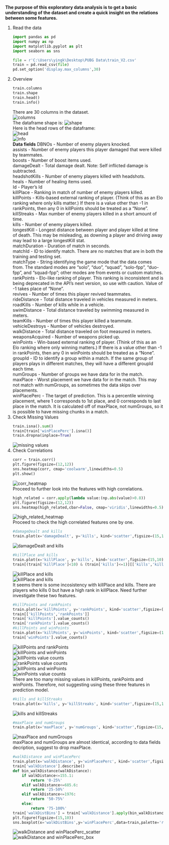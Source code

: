 **The purpose of this exploratory data analysis is to get a basic understanding of the dataset and create a quick insight on the relations between some features.**
1. Read the data
    ```Python
    import pandas as pd
    import numpy as np
    import matplotlib.pyplot as plt
    import seaborn as sns
    
    file = r'C:\Users\yingk\Desktop\PUBG Data\train_V2.csv'
    train = pd.read_csv(file)
    pd.set_option('display.max_columns',30)
    ```
2. Overview
    ```Python
    train.columns
    train.shape
    train.head()
    train.info()
    ```
    There are 30 columns in the dataset.<br> 
    ![columns](https://github.com/Yinstinctive/PUBG_Finish_Placement_Prediction/blob/master/EDA_Images/columns.PNG)<br>
    The dataframe shape is: ![shape](https://github.com/Yinstinctive/PUBG_Finish_Placement_Prediction/blob/master/EDA_Images/shape.PNG)<br>
    Here is the head rows of the dataframe:<br>
    ![head](https://github.com/Yinstinctive/PUBG_Finish_Placement_Prediction/blob/master/EDA_Images/head.PNG)<br>
    ![info](https://github.com/Yinstinctive/PUBG_Finish_Placement_Prediction/blob/master/EDA_Images/info.PNG)<br>
    **Data fields**
    DBNOs - Number of enemy players knocked.<br>
    assists - Number of enemy players this player damaged that were killed by teammates.<br>
    boosts - Number of boost items used.<br>
    damageDealt - Total damage dealt. Note: Self inflicted damage is subtracted.<br>
    headshotKills - Number of enemy players killed with headshots.<br>
    heals - Number of healing items used.<br>
    Id - Player’s Id<br>
    killPlace - Ranking in match of number of enemy players killed.<br>
    killPoints - Kills-based external ranking of player. (Think of this as an Elo ranking where only kills matter.) If there is a value other than -1 in rankPoints, then any 0 in killPoints should be treated as a “None”.<br>
    killStreaks - Max number of enemy players killed in a short amount of time.<br>
    kills - Number of enemy players killed.<br>
    longestKill - Longest distance between player and player killed at time of death. This may be misleading, as downing a player and driving away may lead to a large longestKill stat.<br>
    matchDuration - Duration of match in seconds.<br>
    matchId - ID to identify match. There are no matches that are in both the training and testing set.<br>
    matchType - String identifying the game mode that the data comes from. The standard modes are “solo”, “duo”, “squad”, “solo-fpp”, “duo-fpp”, and “squad-fpp”; other modes are from events or custom matches.<br>
    rankPoints - Elo-like ranking of player. This ranking is inconsistent and is being deprecated in the API’s next version, so use with caution. Value of -1 takes place of “None”.<br>
    revives - Number of times this player revived teammates.<br>
    rideDistance - Total distance traveled in vehicles measured in meters.<br>
    roadKills - Number of kills while in a vehicle.<br>
    swimDistance - Total distance traveled by swimming measured in meters.<br>
    teamKills - Number of times this player killed a teammate.<br>
    vehicleDestroys - Number of vehicles destroyed.<br>
    walkDistance - Total distance traveled on foot measured in meters.<br>
    weaponsAcquired - Number of weapons picked up.<br>
    winPoints - Win-based external ranking of player. (Think of this as an Elo ranking where only winning matters.) If there is a value other than -1 in rankPoints, then any 0 in winPoints should be treated as a “None”.<br>
    groupId - ID to identify a group within a match. If the same group of players plays in different matches, they will have a different groupId each time.<br>
    numGroups - Number of groups we have data for in the match.<br>
    maxPlace - Worst placement we have data for in the match. This may not match with numGroups, as sometimes the data skips over placements.<br>
    winPlacePerc - The target of prediction. This is a percentile winning placement, where 1 corresponds to 1st place, and 0 corresponds to last place in the match. It is calculated off of maxPlace, not numGroups, so it is possible to have missing chunks in a match.<br>
3. Check Missing Values
    ```Python
    train.isna().sum()
    train[train['winPlacePerc'].isna()]
    train.dropna(inplace=True)
    ```
    ![missing values](https://github.com/Yinstinctive/PUBG_Finish_Placement_Prediction/blob/master/EDA_Images/missing%20value.PNG)<br>
4. Check Correlations
    ```Python
    corr = train.corr()
    plt.figure(figsize=(12,12))
    sns.heatmap(corr, cmap='coolwarm',linewidths=0.5)
    plt.show()
    ```
    ![corr_heatmap](https://github.com/Yinstinctive/PUBG_Finish_Placement_Prediction/blob/master/EDA_Images/corr_heatmap.png)<br>
    Proceed to further look into the features with high correlations.<br>
    ```Python
    high_related = corr.apply(lambda value:(np.abs(value)>0.8))
    plt.figure(figsize=(12,12))
    sns.heatmap(high_related,cbar=False, cmap='viridis',linewidths=0.5)
    ```
    ![high_related_heatmap](https://github.com/Yinstinctive/PUBG_Finish_Placement_Prediction/blob/master/EDA_Images/high_related_heatmap.png)<br>
    Proceed to check the high correlated features one by one.<br>
    ```Python
    #damageDealt and kills
    train.plot(x='damageDealt', y='kills', kind='scatter',figsize=(15,10))
    ```
    ![damageDealt and kills](https://github.com/Yinstinctive/PUBG_Finish_Placement_Prediction/blob/master/EDA_Images/damage%26kills_scatter.png)<br>
    ```Python
    #killPlace and kills
    train.plot(x='killPlace', y='kills', kind='scatter',figsize=(15,10))
    train[(train['killPlace']<10) & (train['kills']<=1)][['kills','killPlace']]
    ```
    ![killPlace and kills](https://github.com/Yinstinctive/PUBG_Finish_Placement_Prediction/blob/master/EDA_Images/killPlace%20and%20kills.png)<br>
    ![killPlace and kills](https://github.com/Yinstinctive/PUBG_Finish_Placement_Prediction/blob/master/EDA_Images/killPlace%20and%20kills2.png)<br>
    It seems there is some incosistency with killPlace and kills. There are players who kills 0 but have a high rank in killPlace. Need further investigate these two features.<br>
    ```Python
    #killPoints and rankPoints
    train.plot(x='killPoints', y='rankPoints', kind='scatter',figsize=(15,10))
    train[['killPoints','rankPoints']]
    train['killPoints'].value_counts()
    train['rankPoints'].value_counts()
    #killPoints and winPoints
    train.plot(x='killPoints', y='winPoints', kind='scatter',figsize=(15,10))
    train['winPoints'].value_counts()
    ```
    ![killPoints and rankPoints](https://github.com/Yinstinctive/PUBG_Finish_Placement_Prediction/blob/master/EDA_Images/killPoints%20and%20rankPoints.png)<br>
    ![killPoints and winPoints](https://github.com/Yinstinctive/PUBG_Finish_Placement_Prediction/blob/master/EDA_Images/killPoints%20and%20winPoints.png)<br>
    ![killPoints value counts](https://github.com/Yinstinctive/PUBG_Finish_Placement_Prediction/blob/master/EDA_Images/killPoints_value_counts.PNG)<br>
    ![rankPoints value counts](https://github.com/Yinstinctive/PUBG_Finish_Placement_Prediction/blob/master/EDA_Images/rankPoints_value_counts.PNG)<br>
    ![killPoints and winPoints](https://github.com/Yinstinctive/PUBG_Finish_Placement_Prediction/blob/master/EDA_Images/killPoints%20and%20winPoints.png)<br>
    ![winPoints value counts](https://github.com/Yinstinctive/PUBG_Finish_Placement_Prediction/blob/master/EDA_Images/winPoints_value_counts.PNG)<br>
    There are too many missing values in killPoints, rankPoints and winPoints. Therefore, not suggesting using these three features in prediction model.<br>
    ```Python
    #kills and killStreaks
    train.plot(x='kills', y='killStreaks', kind='scatter',figsize=(15,10))
    ```
    ![kills and killStreaks](https://github.com/Yinstinctive/PUBG_Finish_Placement_Prediction/blob/master/EDA_Images/kills%20and%20killStreaks.png)<br>
    ```Python
    #maxPlace and numGroups
    train.plot(x='maxPlace', y='numGroups', kind='scatter',figsize=(15,10))
    ```
    ![maxPlace and numGroups](https://github.com/Yinstinctive/PUBG_Finish_Placement_Prediction/blob/master/EDA_Images/maxPlace%20and%20numGroups.png)<br>
    maxPlace and numGroups are almost identical, according to data fields decription, suggest to drop maxPlace.<br>
    ```Python
    #walkDistance and winPlacePerc
    train.plot(x='walkDistance', y='winPlacePerc', kind='scatter',figsize=(15,10))
    train['walkDistance'].describe()
    def bin_walkDistance(walkDistance):
        if walkDistance<=155.1:
            return '0-25%'
        elif walkDistance<=685.6:
            return '25-50%'
        elif walkDistance<=1976:
            return '50-75%'
        else:
            return '75-100%'
    train['walkDistBins'] = train['walkDistance'].apply(bin_walkDistance)
    plt.figure(figsize=(15,10))
    sns.boxplot(x='walkDistBins',y='winPlacePerc',data=train,palette='rainbow',order=['0-25%','25-50%','50-75%','75-100%'])
    ```
    ![walkDistance and winPlacePerc_scatter](https://github.com/Yinstinctive/PUBG_Finish_Placement_Prediction/blob/master/EDA_Images/walkDistance%20and%20winPlacePerc_scatter.png)<br>
    ![walkDistance and winPlacePerc_box](https://github.com/Yinstinctive/PUBG_Finish_Placement_Prediction/blob/master/EDA_Images/walkDistance%20and%20winPlacePerc_box.png)<br>
    
